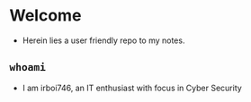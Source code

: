 # Welcome
- Herein lies a user friendly repo to my notes.

## `whoami`
- I am irboi746, an IT enthusiast with focus in Cyber Security

